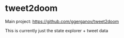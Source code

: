 # tweet2doom

Main project: https://github.com/ggerganov/tweet2doom

This is currently just the state explorer + tweet data

